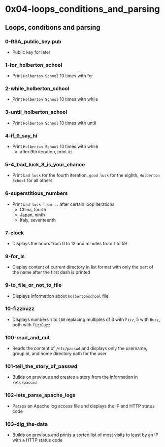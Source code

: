 # 0x04-loops_conditions_and_parsing

## Loops, conditions and parsing
### 0-RSA_public_key.pub
* Public key for later

### 1-for_holberton_school
* Print `Holberton School` 10 times with for

### 2-while_holberton_school
* Print `Holberton School` 10 times with while

### 3-until_holberton_school
* Print `Holberton School` 10 times with until

### 4-if_9_say_hi
* Print `Holberton School` 10 times with while
  * after 9th iteration, print `Hi`

### 5-4_bad_luck_8_is_your_chance
* Print `bad luck` for the fourth iteration, `good luck` for the eighth, `Holberton School` for all others

### 6-superstitious_numbers
* Print `bad luck from...` after certain loop iterations
  * China, fourth
  * Japan, ninth
  * Italy, seventeenth

### 7-clock
* Displays the hours from 0 to 12 and minutes from 1 to 59

### 8-for_ls
* Display content of current directory in list format with only the part of the name after the first dash is printed

### 9-to_file_or_not_to_file
* Displays information about `holbertonschool` file

### 10-fizzbuzz
* Displays numbers `1` to `100` replacing multiples of 3 with `Fizz`, 5 with `Buzz`, both with `FizzBuzz`

### 100-read_and_cut
* Reads the content of `/etc/passwd` and displays only the username, group id, and home directory path for the user

### 101-tell_the_story_of_passwd
* Builds on previous and creates a story from the information in `/etc/passwd` 

### 102-lets_parse_apache_logs
* Parses an Apache log access file and displays the IP and HTTP status code

### 103-dig_the-data
* Builds on previous and prints a sorted list of most visits to least by an IP with a HTTP status code

